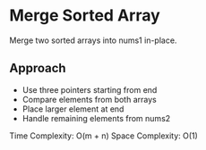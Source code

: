# Merge Sorted Array

Merge two sorted arrays into nums1 in-place.

## Approach
- Use three pointers starting from end
- Compare elements from both arrays
- Place larger element at end
- Handle remaining elements from nums2

Time Complexity: O(m + n)
Space Complexity: O(1) 